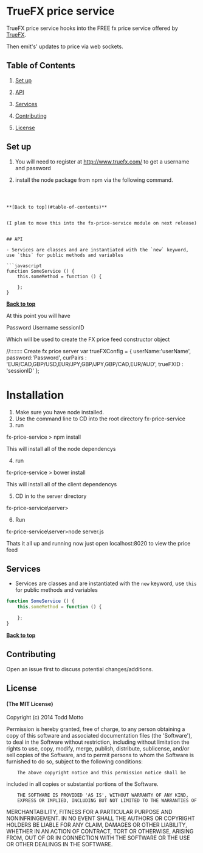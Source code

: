 # TrueFX price service


TrueFX price service hooks into the FREE fx price service offered by [TrueFX](//truefx.com).

Then emit's' updates to price via web sockets.


## Table of Contents

1. [Set up](#set-up)
1. [API](#api)
1. [Services](#services)

1. [Contributing](#contributing)
1. [License](#license)





## Set up



1. You will need to register at http://www.truefx.com/ to get a username and password

2. install the node package from npm via the following command.

```



**[Back to top](#table-of-contents)**


(I plan to move this into the fx-price-service module on next release)


## API

- Services are classes and are instantiated with the `new` keyword, use `this` for public methods and variables

```javascript
function SomeService () {
    this.someMethod = function () {

    };
}
```

**[Back to top](#table-of-contents)**




At this point you will have 

Password
Username
sessionID

Which will be used to create the FX price feed constructor object

//:::::::: Create fx price server
var trueFXConfig = {
    userName:'userName',
    password:'Password',
    curPairs : 'EUR/CAD,GBP/USD,EUR/JPY,GBP/JPY,GBP/CAD,EUR/AUD',
    trueFXID : 'sessionID'
};

Installation
================

1. Make sure you have node installed.
2. Use the command line to CD into the root directory fx-price-service 
3. run 
 
fx-price-service > npm install

This will install all of the node dependencys

4. run

fx-price-service > bower install

This will install all of the client dependencys

5. CD in to the server  directory

fx-price-service\server>

6. Run

fx-price-service\server>node server.js

Thats it all up and running now just open localhost:8020 to view the price feed




## Services

- Services are classes and are instantiated with the `new` keyword, use `this` for public methods and variables

```javascript
function SomeService () {
    this.someMethod = function () {

    };
}
```

**[Back to top](#table-of-contents)**

## Contributing

Open an issue first to discuss potential changes/additions.

## License

#### (The MIT License)

Copyright (c) 2014 Todd Motto

Permission is hereby granted, free of charge, to any person obtaining
a copy of this software and associated documentation files (the
'Software'), to deal in the Software without restriction, including
without limitation the rights to use, copy, modify, merge, publish,
        distribute, sublicense, and/or sell copies of the Software, and to
permit persons to whom the Software is furnished to do so, subject to
the following conditions:

        The above copyright notice and this permission notice shall be
included in all copies or substantial portions of the Software.

        THE SOFTWARE IS PROVIDED 'AS IS', WITHOUT WARRANTY OF ANY KIND,
        EXPRESS OR IMPLIED, INCLUDING BUT NOT LIMITED TO THE WARRANTIES OF
MERCHANTABILITY, FITNESS FOR A PARTICULAR PURPOSE AND NONINFRINGEMENT.
        IN NO EVENT SHALL THE AUTHORS OR COPYRIGHT HOLDERS BE LIABLE FOR ANY
CLAIM, DAMAGES OR OTHER LIABILITY, WHETHER IN AN ACTION OF CONTRACT,
        TORT OR OTHERWISE, ARISING FROM, OUT OF OR IN CONNECTION WITH THE
SOFTWARE OR THE USE OR OTHER DEALINGS IN THE SOFTWARE.











